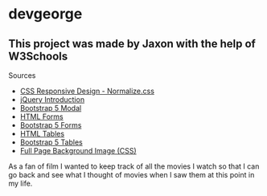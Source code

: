# devgeorge
## This project was made by Jaxon with the help of W3Schools
Sources

- [CSS Responsive Design - Normalize.css](https://www.w3schools.com/css/css_rwd_intro.asp)
- [jQuery Introduction](https://www.w3schools.com/jquery/default.asp)
- [Bootstrap 5 Modal](https://www.w3schools.com/bootstrap5/bootstrap_modal.php)
- [HTML Forms](https://www.w3schools.com/html/html_forms.asp)
- [Bootstrap 5 Forms](https://www.w3schools.com/bootstrap5/bootstrap_forms.php)
- [HTML Tables](https://www.w3schools.com/html/html_tables.asp)
- [Bootstrap 5 Tables](https://www.w3schools.com/bootstrap5/bootstrap_tables.php)
- [Full Page Background Image (CSS)](https://www.w3schools.com/howto/howto_css_full_page.asp)

As a fan of film I wanted to keep track of all the movies I watch so that I can go back and see what I thought of movies when I saw them at this point in my life.

